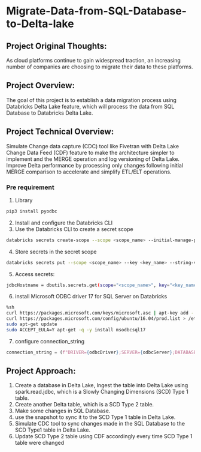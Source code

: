 # Migrate-Data-from-SQL-Database-to-Delta-lake
## Project Original Thoughts:
As cloud platforms continue to gain widespread traction, an increasing number of companies are choosing to migrate their data to these platforms.

## Project Overview:
The goal of this project is to establish a data migration process using Databricks Delta Lake feature, which will process the data from SQL Database to Databricks Delta Lake.

## Project Technical Overview:
Simulate Change data capture (CDC) tool like Fivetran with Delta Lake Change Data Feed (CDF) feature to make the architecture simpler to implement and the MERGE operation and log versioning of Delta Lake.
Improve Delta performance by processing only changes following initial MERGE comparison to accelerate and simplify ETL/ELT operations.

### Pre requirement
1.	Library
```bash
pip3 install pyodbc
```
2.	Install and configure the Databricks CLI
3.	Use the Databricks CLI to create a secret scope
```bash
databricks secrets create-scope --scope <scope_name> --initial-manage-principal users
```
4.	Store secrets in the secret scope
```bash
databricks secrets put --scope <scope_name> --key <key_name> --string-value <secret_value>
```
5.	Access secrets: 
```bash
jdbcHostname = dbutils.secrets.get(scope="<scope_name>", key="<key_name>")
```
6.	install Microsoft ODBC driver 17 for SQL Server on Databricks
```bash in databricks
%sh
curl https://packages.microsoft.com/keys/microsoft.asc | apt-key add -
curl https://packages.microsoft.com/config/ubuntu/16.04/prod.list > /etc/apt/sources.list.d/mssql-release.list
sudo apt-get update
sudo ACCEPT_EULA=Y apt-get -q -y install msodbcsql17
```
7.	configure connection_string
```python
connection_string = (f"DRIVER={odbcDriver};SERVER={odbcServer};DATABASE={jdbcDatabase};UID={jdbcUsername};PWD={jdbcPassword};""TrustServerCertificate=Yes")
```

## Project Approach:
1.	Create a database in Delta Lake, Ingest the table into Delta Lake using spark.read.jdbc, which is a Slowly Changing Dimensions (SCD) Type 1 table.
2.	Create another Delta table, which is a SCD Type 2 table.
3.	Make some changes in SQL Database.
4.	use the snapshot to sync it to the SCD Type 1 table in Delta Lake.
5.	Simulate CDC tool to sync changes made in the SQL Database to the SCD Type1 table in Delta Lake.
6.	Update SCD Type 2 table using CDF accordingly every time SCD Type 1 table were changed 

